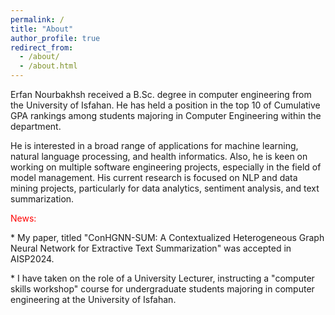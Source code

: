 ```yaml
---
permalink: /
title: "About"
author_profile: true
redirect_from: 
  - /about/
  - /about.html
---
```


Erfan Nourbakhsh received a B.Sc. degree in computer engineering from the University of Isfahan. He has held a position in the top 10 of Cumulative GPA rankings among students majoring in Computer Engineering within the department.

He is interested in a broad range of applications for machine learning, natural language processing, and health informatics. Also, he is keen on working on multiple software engineering projects, especially in the field of model management. His current research is focused on NLP and data mining projects, particularly for data analytics, sentiment analysis, and text summarization.

<p style="color:red;">News:</p>
<p>* My paper, titled "ConHGNN-SUM: A Contextualized Heterogeneous Graph Neural Network for Extractive Text Summarization" was accepted in AISP2024.</p>
<p>* I have taken on the role of a University Lecturer, instructing a "computer skills workshop" course for undergraduate students majoring in computer engineering at the University of Isfahan.</p>
